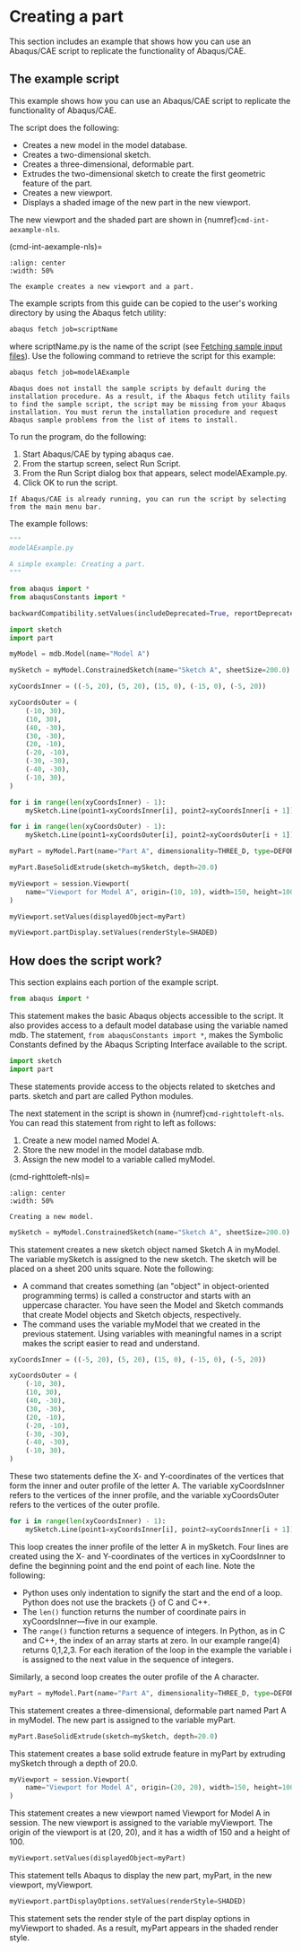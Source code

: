 # Creating a part

This section includes an example that shows how you can use an Abaqus/CAE script to replicate the functionality of Abaqus/CAE.

## The example script

This example shows how you can use an Abaqus/CAE script to replicate the functionality of Abaqus/CAE.

The script does the following:

- Creates a new model in the model database.
- Creates a two-dimensional sketch.
- Creates a three-dimensional, deformable part.
- Extrudes the two-dimensional sketch to create the first geometric feature of the part.
- Creates a new viewport.
- Displays a shaded image of the new part in the new viewport.

The new viewport and the shaded part are shown in {numref}`cmd-int-aexample-nls`.

(cmd-int-aexample-nls)=

```{figure} /images/cmd-int-aexample-nls.png
:align: center
:width: 50%

The example creates a new viewport and a part.
```

The example scripts from this guide can be copied to the user's working directory by using the Abaqus fetch utility:

```sh
abaqus fetch job=scriptName
```

where scriptName.py is the name of the script (see [Fetching sample input files](https://help.3ds.com/2021/english/dssimulia_established/SIMACAEEXCRefMap/simaexc-c-fetchproc.htm?contextscope=all?)). Use the following command to retrieve the script for this example:

```sh
abaqus fetch job=modelAExample
```

```{note}
Abaqus does not install the sample scripts by default during the installation procedure. As a result, if the Abaqus fetch utility fails to find the sample script, the script may be missing from your Abaqus installation. You must rerun the installation procedure and request Abaqus sample problems from the list of items to install.
```

To run the program, do the following:

1. Start Abaqus/CAE by typing abaqus cae.
2. From the startup screen, select Run Script.
3. From the Run Script dialog box that appears, select modelAExample.py.
4. Click OK to run the script.

```{note}
If Abaqus/CAE is already running, you can run the script by selecting from the main menu bar.
```

The example follows:

```python
"""
modelAExample.py

A simple example: Creating a part.
"""

from abaqus import *
from abaqusConstants import *

backwardCompatibility.setValues(includeDeprecated=True, reportDeprecated=False)

import sketch
import part

myModel = mdb.Model(name="Model A")

mySketch = myModel.ConstrainedSketch(name="Sketch A", sheetSize=200.0)

xyCoordsInner = ((-5, 20), (5, 20), (15, 0), (-15, 0), (-5, 20))

xyCoordsOuter = (
    (-10, 30),
    (10, 30),
    (40, -30),
    (30, -30),
    (20, -10),
    (-20, -10),
    (-30, -30),
    (-40, -30),
    (-10, 30),
)

for i in range(len(xyCoordsInner) - 1):
    mySketch.Line(point1=xyCoordsInner[i], point2=xyCoordsInner[i + 1])

for i in range(len(xyCoordsOuter) - 1):
    mySketch.Line(point1=xyCoordsOuter[i], point2=xyCoordsOuter[i + 1])

myPart = myModel.Part(name="Part A", dimensionality=THREE_D, type=DEFORMABLE_BODY)

myPart.BaseSolidExtrude(sketch=mySketch, depth=20.0)

myViewport = session.Viewport(
    name="Viewport for Model A", origin=(10, 10), width=150, height=100
)

myViewport.setValues(displayedObject=myPart)

myViewport.partDisplay.setValues(renderStyle=SHADED)
```

## How does the script work?

This section explains each portion of the example script.

```python
from abaqus import *
```

This statement makes the basic Abaqus objects accessible to the script. It also provides access to a default model database using the variable named mdb. The statement, `from abaqusConstants import *`, makes the Symbolic Constants defined by the Abaqus Scripting Interface available to the script.

```python
import sketch
import part
```

These statements provide access to the objects related to sketches and parts. sketch and part are called Python modules.

The next statement in the script is shown in {numref}`cmd-righttoleft-nls`. You can read this statement from right to left as follows:

1. Create a new model named Model A.
2. Store the new model in the model database mdb.
3. Assign the new model to a variable called myModel.

(cmd-righttoleft-nls)=

```{figure} /images/cmd-righttoleft-nls.png
:align: center
:width: 50%

Creating a new model.
```

```python
mySketch = myModel.ConstrainedSketch(name="Sketch A", sheetSize=200.0)
```

This statement creates a new sketch object named Sketch A in myModel. The variable mySketch is assigned to the new sketch. The sketch will be placed on a sheet 200 units square. Note the following:

- A command that creates something (an "object" in object-oriented programming terms) is called a constructor and starts with an uppercase character. You have seen the Model and Sketch commands that create Model objects and Sketch objects, respectively.
- The command uses the variable myModel that we created in the previous statement. Using variables with meaningful names in a script makes the script easier to read and understand.

```python
xyCoordsInner = ((-5, 20), (5, 20), (15, 0), (-15, 0), (-5, 20))

xyCoordsOuter = (
    (-10, 30),
    (10, 30),
    (40, -30),
    (30, -30),
    (20, -10),
    (-20, -10),
    (-30, -30),
    (-40, -30),
    (-10, 30),
)
```

These two statements define the X- and Y-coordinates of the vertices that form the inner and outer profile of the letter A. The variable xyCoordsInner refers to the vertices of the inner profile, and the variable xyCoordsOuter refers to the vertices of the outer profile.

```python
for i in range(len(xyCoordsInner) - 1):
    mySketch.Line(point1=xyCoordsInner[i], point2=xyCoordsInner[i + 1])
```

This loop creates the inner profile of the letter A in mySketch. Four lines are created using the X- and Y-coordinates of the vertices in xyCoordsInner to define the beginning point and the end point of each line. Note the following:

- Python uses only indentation to signify the start and the end of a loop. Python does not use the brackets {} of C and C++.
- The `len()` function returns the number of coordinate pairs in xyCoordsInner—five in our example.
- The `range()` function returns a sequence of integers. In Python, as in C and C++, the index of an array starts at zero. In our example range(4) returns 0,1,2,3. For each iteration of the loop in the example the variable i is assigned to the next value in the sequence of integers.

Similarly, a second loop creates the outer profile of the A character.

```python
myPart = myModel.Part(name="Part A", dimensionality=THREE_D, type=DEFORMABLE_BODY)
```

This statement creates a three-dimensional, deformable part named Part A in myModel. The new part is assigned to the variable myPart.

```python
myPart.BaseSolidExtrude(sketch=mySketch, depth=20.0)
```

This statement creates a base solid extrude feature in myPart by extruding mySketch through a depth of 20.0.

```python
myViewport = session.Viewport(
    name="Viewport for Model A", origin=(20, 20), width=150, height=100
)
```

This statement creates a new viewport named Viewport for Model A in session. The new viewport is assigned to the variable myViewport. The origin of the viewport is at (20, 20), and it has a width of 150 and a height of 100.

```python
myViewport.setValues(displayedObject=myPart)
```

This statement tells Abaqus to display the new part, myPart, in the new viewport, myViewport.

```python
myViewport.partDisplayOptions.setValues(renderStyle=SHADED)
```

This statement sets the render style of the part display options in myViewport to shaded. As a result, myPart appears in the shaded render style.
